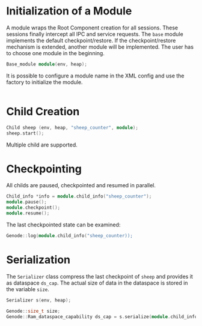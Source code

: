 # Initialization of a Module

A module wraps the Root Component creation for all sessions. These sessions
finally intercept all IPC and service requests. The `base` module implements the
default checkpoint/restore. If the checkpoint/restore mechanism is extended,
another module will be implemented. The user has to choose one module in the
beginning.

```C++
Base_module module(env, heap);
```

It is possible to configure a module name in the XML config and use the factory
to initialize the module.

```C++
```



# Child Creation

```C++
Child sheep (env, heap, "sheep_counter", module);
sheep.start();

```

Multiple child are supported.


# Checkpointing
All childs are paused, checkpointed and resumed in parallel.

```C++
Child_info *info = module.child_info("sheep_counter");
module.pause();
module.checkpoint();
module.resume();
```

The last checkpointed state can be examined:

```C++
Genode::log(module.child_info("sheep_counter));
```

# Serialization

The `Serializer` class compress the last checkpoint of `sheep` and provides it
as dataspace `ds_cap`. The actual size of data in the dataspace is stored in the
variable `size`. 

```C++
Serializer s(env, heap);

Genode::size_t size;
Genode::Ram_dataspace_capability ds_cap = s.serialize(module.child_info(), &size);
```

